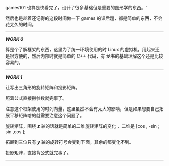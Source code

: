 games101 也算是快看完了，设计了很多基础但是重要的图形学的东西。‘

然后也是趁着还记得的这段时间做一下 games 的课后题，都是简单的东西，不会花太久的时间。

-----

***WORK 0***

算是个了解框架的东西，这里为了统一环境使用的时 Linux 的虚拟机，用起来还是很方便的，然后内部时就是简单的 C++ 代码，有 龙书的基础理解这个还是比较容易的。

---

***WORK 1***

让写出三角形的旋转矩阵和投影矩阵。

照着公式直接搬参数就完事了。

注意这个框架使用的时列向量，这里虽然不会有太大的影响，但是如果想要自己拓展平移矩阵啥的就需要注意这个问题了。

旋转矩阵，围绕 ***z*** 轴的话就是简单的二维旋转矩阵的变化 ，二维是 [cos , -sin ;  sin ,cos ];

拓展到三位只有 ***y*** 轴的旋转符号会变到下面，其余的都变化不到。

投影矩阵，直接背公式就完事了。

---

